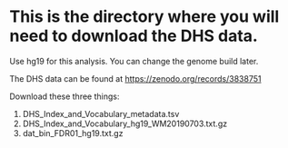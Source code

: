 # This is the directory where you will need to download the DHS data.

Use hg19 for this analysis. You can change the genome build later. 

The DHS data can be found at https://zenodo.org/records/3838751 

Download these three things:
1. DHS_Index_and_Vocabulary_metadata.tsv
2. DHS_Index_and_Vocabulary_hg19_WM20190703.txt.gz
3. dat_bin_FDR01_hg19.txt.gz
